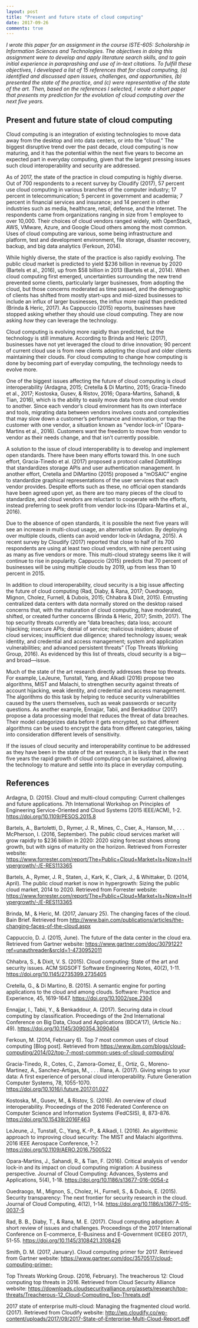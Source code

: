 ```yaml
---
layout: post
title: "Present and future state of cloud computing"
date: 2017-09-26
comments: true
---
```


*I wrote this paper for an assignment in the course ISTE-605: Scholarship in Information Sciences and Technologies. The objectives in doing this assignment were to develop and apply literature search skills, and to gain initial experience in paraprashing and use of in-text citations. To fulfill these objectives, I developed a list of 15 references that for cloud computing, (a) identified and discussed open issues, challenges, and opportunities, (b) presented the state of the practice, and (c) were representative of the state of the art. Then, based on the references I selected, I wrote a short paper that presents my prediction for the evolution of cloud computing over the next five years.* 

## Present and future state of cloud computing

Cloud computing is an integration of existing technologies to move data away from the desktop and into data centers, or into the “cloud.” The biggest disruptive trend over the past decade, cloud computing is now maturing, and it has the potential within the next five years to become an expected part in everyday computing, given that the largest pressing issues such cloud interoperability and security are addressed.

As of 2017, the state of the practice in cloud computing is highly diverse. Out of 700 respondents to a recent survey by Cloudify (2017), 57 percent use cloud computing in various branches of the computer industry; 17 percent in telecommunication; 5 percent in government and academia; 7 percent in financial services and insurance; and 14 percent in other industries such as media, healthcare, retail, defense, and the Internet. The respondents came from organizations ranging in size from 1 employee to over 10,000. Their choices of cloud vendors ranged widely, with OpenStack, AWS, VMware, Azure, and Google Cloud others among the most common. Uses of cloud computing are various, some being infrastructure and platform, test and development environment, file storage, disaster recovery, backup, and big data analytics (Ferkoun, 2014).

While highly diverse, the state of the practice is also rapidly evolving. The public cloud market is predicted to yield $236 billion in revenue by 2020 (Bartels et al., 2016), up from $58 billion in 2013 (Bartels et al., 2014). When cloud computing first emerged, uncertainties surrounding the new trend prevented some clients, particularly larger businesses, from adopting the cloud, but those concerns moderated as time passed, and the demographic of clients has shifted from mostly start-ups and mid-sized businesses to include an influx of larger businesses, the influx more rapid than predicted (Brinda & Heric, 2017). As Cappuccio (2015) reports, businesses have stopped asking whether they should use cloud computing. They are now asking *how* they can leverage the technology. 

Cloud computing is evolving more rapidly than predicted, but the technology is still immature. According to Brinda and Heric (2017), businesses have not yet leveraged the cloud to drive innovation; 90 percent of current cloud use is from new clients adopting the cloud and older clients maintaining their clouds. For cloud computing to change how computing is done by becoming part of everyday computing, the technology needs to evolve more.

One of the biggest issues affecting the future of cloud computing is cloud interoperability (Ardagna, 2015; Cretella & Di Martino, 2015; Gracia-Tinedo et al., 2017; Kostoska, Gusev, & Ristov, 2016; Opara-Martins, Sahandi, & Tian, 2016), which is the ability to easily move data from one cloud vendor to another. Since each vendor’s cloud environment has its own interface and tools, migrating data between vendors involves costs and complexities that may slow down a customer’s performance and innovation, or trap the customer with one vendor, a situation known as “vendor lock-in” (Opara-Martins et al., 2016). Customers want the freedom to move from vendor to vendor as their needs change, and that isn’t currently possible.

A solution to the issue of cloud interoperability is to develop and implement open standards. There have been many efforts toward this. In one such effort, Gracia-Tinedo et al. (2017) proposed a protocol called *DataWings* that standardizes storage APIs and user authentication management. In another effort, Cretella and DiMartino (2015) proposed a “mOSAIC” engine to standardize graphical representations of the user services that each vendor provides. Despite efforts such as these, no official open standards have been agreed upon yet, as there are too many pieces of the cloud to standardize, and cloud vendors are reluctant to cooperate with the efforts, instead preferring to seek profit from vendor lock-ins (Opara-Martins et al., 2016).

Due to the absence of open standards, it is possible the next five years will see an increase in multi-cloud usage, an alternative solution. By deploying over multiple clouds, clients can avoid vendor lock-in (Ardagna, 2015). A recent survey by Cloudify (2017) reported that close to half of its 700 respondents are using at least two cloud vendors, with nine percent using as many as five vendors or more. This multi-cloud strategy seems like it will continue to rise in popularity. Cappuccio (2015) predicts that 70 percent of businesses will be using multiple clouds by 2019, up from less than 10 percent in 2015. 

In addition to cloud interoperability, cloud security is a big issue affecting the future of cloud computing (Rad, Diaby, & Rana, 2017; Ouedraogo, Mignon, Cholez, Furnell, & Dubois, 2015; Chhabra & Dixit, 2015). Entrusting centralized data centers with data normally stored on the desktop raised concerns that, with the maturation of cloud computing, have moderated, shifted, or created further concerns (Brinda & Heric, 2017; Smith, 2017). The top security threats currently are “data breaches; data loss; account hijacking; insecure APIs; denial of service; malicious insiders; abuse of cloud services; insufficient due diligence; shared technology issues; weak identity, and credential and access management; system and application vulnerabilities; and advanced persistent threats” (Top Threats Working Group, 2016). As evidenced by this list of threats, cloud security is a big—and broad—issue. 

Much of the state of the art research directly addresses these top threats. For example, LeJeune, Tunstall, Yang, and Alkadi (2016) propose two algorithms, MIST and Malachi, to strengthen security against threats of account hijacking, weak identity, and credential and access management. The algorithms do this task by helping to reduce security vulnerabilities caused by the users themselves, such as weak passwords or security questions. As another example, Ennajjar, Tabii, and Benkaddour (2017) propose a data processing model that reduces the threat of data breaches. Their model categorizes data before it gets encrypted, so that different algorithms can be used to encrypt the data from different categories, taking into consideration different levels of sensitivity. 

If the issues of cloud security and interoperability continue to be addressed as they have been in the state of the art research, it is likely that in the next five years the rapid growth of cloud computing can be sustained, allowing the technology to mature and settle into its place in everyday computing.  

## References

Ardagna, D. (2015). Cloud and multi-cloud computing: Current challenges and future applications. 7th International Workshop on Principles of Engineering Service-Oriented and Cloud Systems (2015 IEEE/ACM), 1-2. https://doi.org/10.1109/PESOS.2015.8

Bartels, A., Bartoletti, D., Rymer, J. R., Mines, C., Cser, A., Hanson, M., . . . McPherson, I. (2016, September). The public cloud services market will grow rapidly to $236 billion in 2020: 2020 sizing forecast shows strong growth, but with signs of maturity on the horizon. Retrieved from Forrester website: https://www.forrester.com/report/The+Public+Cloud+Market+Is+Now+In+Hypergrowth/-/E-RES113365

Bartels, A., Rymer, J. R., Staten, J., Kark, K., Clark, J., & Whittaker, D. (2014, April). The public cloud market is now in hypergrowth: Sizing the public cloud market, 2014 to 2020. Retrieved from Forrester website: https://www.forrester.com/report/The+Public+Cloud+Market+Is+Now+In+Hypergrowth/-/E-RES113365

Brinda, M., & Heric, M. (2017, January 25). The changing faces of the cloud. Bain Brief. Retrieved from http://www.bain.com/publications/articles/the-changing-faces-of-the-cloud.aspx

Cappuccio, D. J. (2015, June). The future of the data center in the cloud era. Retrieved from Gartner website: https://www.gartner.com/doc/3079122?ref=unauthreader&srcId=1-4730952011

Chhabra, S., & Dixit, V. S. (2015). Cloud computing: State of the art and security issues. ACM SIGSOFT Software Engineering Notes, 40(2), 1-11. https://doi.org/10.1145/2735399.2735405

Cretella, G., & Di Martino, B. (2015). A semantic engine for porting applications to the cloud and among clouds. Software: Practice and Experience, 45, 1619-1647. https://doi.org/10.1002/spe.2304

Ennajjar, I., Tabii, Y., & Benkaddour, A. (2017). Securing data in cloud computing by classification. Proceedings of the 2nd International Conference on Big Data, Cloud and Applications (BDCA'17), (Article No.: 49). https://doi.org/10.1145/3090354.3090404

Ferkoun, M. (2014, February 6). Top 7 most common uses of cloud computing [Blog post]. Retrieved from https://www.ibm.com/blogs/cloud-computing/2014/02/top-7-most-common-uses-of-cloud-computing/
 
Gracia-Tinedo, R., Cotes, C., Zamora-Gomez, E., Ortiz, G., Moreno-Martinez, A., Sanchez-Artigas, M., . . . Illana, A. (2017). Giving wings to your data: A first experience of personal cloud interoperability. Future Generation Computer Systems, 78, 1055-1070. https://doi.org/10.1016/j.future.2017.01.027

Kostoska, M., Gusev, M., & Ristov, S. (2016). An overview of cloud interoperability. Proceedings of the 2016 Federated Conference on Computer Science and Information Systems (FedCSIS), 8, 873-876. https://doi.org/10.15439/2016F463

LeJeune, J., Tunstall, C., Yang, K.-P., & Alkadi, I. (2016). An algorithmic approach to improving cloud security: The MIST and Malachi algorithms. 2016 IEEE Aerospace Conference, 1-7. https://doi.org/10.1109/AERO.2016.7500522

Opara-Martins, J., Sahandi, R., & Tian, F. (2016). Critical analysis of vendor lock-in and its impact on cloud computing migration: A business perspective. Journal of Cloud Computing: Advances, Systems and Applications, 5(4), 1-18. https://doi.org/10.1186/s13677-016-0054-z

Ouedraogo, M., Mignon, S., Cholez, H., Furnell, S., & Dubois, E. (2015). Security transparency: The next frontier for security research in the cloud. Journal of Cloud Computing, 4(12), 1-14. https://doi.org/10.1186/s13677-015-0037-5

Rad, B. B., Diaby, T., & Rana, M. E. (2017). Cloud computing adoption: A short review of issues and challenges. Proceedings of the 2017 International Conference on E-commerce, E-Business and E-Government (ICEEG 2017), 51-55. https://doi.org/10.1145/3108421.3108426

Smith, D. M. (2017, January). Cloud computing primer for 2017. Retrieved from Gartner website: https://www.gartner.com/doc/3570517/cloud-computing-primer-

Top Threats Working Group. (2016, February). The treacherous 12: Cloud computing top threats in 2016. Retrieved from Cloud Security Alliance website: https://downloads.cloudsecurityalliance.org/assets/research/top-threats/Treacherous-12_Cloud-Computing_Top-Threats.pdf

2017 state of enterprise multi-cloud: Managing the fragmented cloud world. (2017). Retrieved from Cloudify website: http://wp.cloudify.co/wp-content/uploads/2017/09/2017-State-of-Enterprise-Multi-Cloud-Report.pdf

